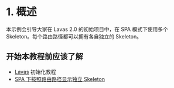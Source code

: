 # 1. 概述

本示例会引导大家在 Lavas 2.0 的初始项目中，在 SPA 模式下使用多个 Skeleton。每个路由路径都可以拥有各自独立的 Skeleton。

## 开始本教程前应该了解

- [Lavas](https://lavas.baidu.com/guide/v2/basic/introduction) 初始化教程
- [SPA 下按照路由路径显示独立 Skeleton](https://lavas.baidu.com/guide/v2/advanced/appshell#%E6%8C%89%E7%85%A7%E8%B7%AF%E7%94%B1%E8%B7%AF%E5%BE%84%E6%98%BE%E7%A4%BA%E7%8B%AC%E7%AB%8B-skeleton)
